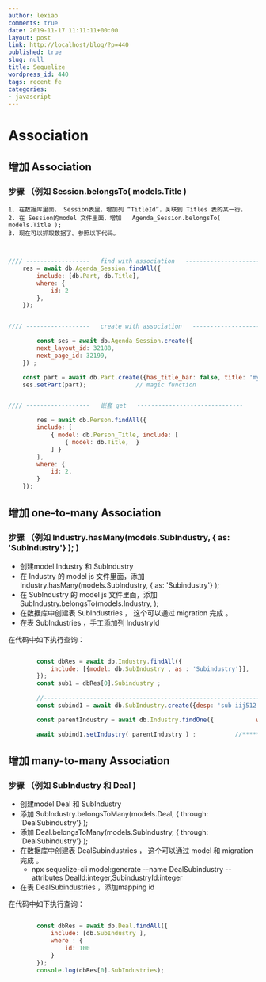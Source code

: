 ```yaml
---
author: lexiao
comments: true
date: 2019-11-17 11:11:11+00:00
layout: post
link: http://localhost/blog/?p=440
published: true
slug: null
title: Sequelize
wordpress_id: 440
tags: recent fe
categories:
- javascript
---
```


# Association

## 增加 Association

### 步骤 （例如 Session.belongsTo( models.Title )

    1. 在数据库里面， Session表里，增加列 “TitleId”，关联到 Titles 表的某一行。
    2. 在 Session的model 文件里面，增加   Agenda_Session.belongsTo( models.Title );
    3. 现在可以抓取数据了。参照以下代码。

```js


//// ------------------   find with association   ------------------------------
    res = await db.Agenda_Session.findAll({
        include: [db.Part, db.Title],
        where: {
            id: 2
        },
    });


//// ------------------   create with association   ------------------------------

        const ses = await db.Agenda_Session.create({
        next_layout_id: 32188,
        next_page_id: 32199,
    }) ;    

    const part = await db.Part.create({has_title_bar: false, title: 'mytitle-1234'}   );
    ses.setPart(part);              // magic function


//// ------------------   嵌套 get   ------------------------------

        res = await db.Person.findAll({ 
        include: [
            { model: db.Person_Title, include: [
                { model: db.Title,  }
            ] }
        ],
        where: {
            id: 2,
        }
    });

```


## 增加 one-to-many Association

### 步骤 （例如 Industry.hasMany(models.SubIndustry, { as: 'Subindustry'} ); )

- 创建model   Industry 和 SubIndustry
- 在 Industry 的 model  js 文件里面，添加   Industry.hasMany(models.SubIndustry, { as: 'Subindustry'} );
- 在 SubIndustry 的 model  js 文件里面，添加   SubIndustry.belongsTo(models.Industry,  );
- 在数据库中创建表  SubIndustries   ， 这个可以通过 migration 完成 。
- 在表 SubIndustries ，手工添加列   IndustryId

在代码中如下执行查询：

```js

        const dbRes = await db.Industry.findAll({
            include: [{model: db.SubIndustry , as : 'Subindustry'}],
        });
        const sub1 = dbRes[0].Subindustry ;
        
        //-----------------------------------------------------------------------
        const subind1 = await db.SubIndustry.create({desp: 'sub iij512' }   );

        const parentIndustry = await db.Industry.findOne({            where: {                id: 8,            }        })

        await subind1.setIndustry( parentIndustry ) ;           //*****   "set"  , not "add", "add" is for list not single one

```

## 增加 many-to-many Association

### 步骤 （例如 SubIndustry 和 Deal )

- 创建model   Deal 和 SubIndustry
- 添加  SubIndustry.belongsToMany(models.Deal, { through: 'DealSubindustry'} );
- 添加  Deal.belongsToMany(models.SubIndustry, { through: 'DealSubindustry'} );
- 在数据库中创建表  DealSubindustries   ， 这个可以通过 model 和 migration 完成 。
    - npx sequelize-cli model:generate --name DealSubindustry --attributes DealId:integer,SubindustryId:integer
- 在表 DealSubindustries ，添加mapping id

在代码中如下执行查询：

```js

        const dbRes = await db.Deal.findAll({
            include: [db.SubIndustry ],
            where : {
                id: 100
            }
        });
        console.log(dbRes[0].SubIndustries);

```




















